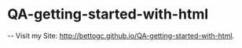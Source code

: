 # QA-getting-started-with-html
-- Visit my Site: http://bettogc.github.io/QA-getting-started-with-html.
